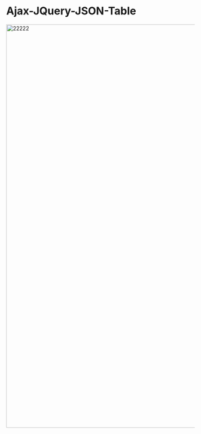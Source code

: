 # Ajax-JQuery-JSON-Table
<img width="1078" alt="22222" src="https://cloud.githubusercontent.com/assets/26308862/25565334/2de6f100-2d7a-11e7-8363-85387c3574e8.png">

